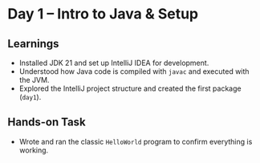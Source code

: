 # Day 1 – Intro to Java & Setup

## Learnings
- Installed JDK 21 and set up IntelliJ IDEA for development.
- Understood how Java code is compiled with `javac` and executed with the JVM.
- Explored the IntelliJ project structure and created the first package (`day1`).

## Hands-on Task
- Wrote and ran the classic `HelloWorld` program to confirm everything is working.
